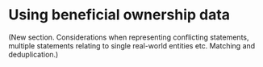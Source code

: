 Using beneficial ownership data
===============================

(New section. Considerations when representing conflicting statements, multiple statements relating to single real-world entities etc. Matching and deduplication.)
